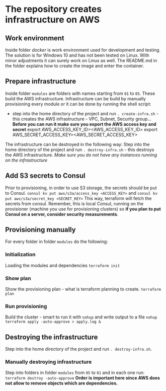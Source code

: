 # The repository creates infrastructure on AWS

## Work environment
Inside folder *docker* is work environment used for development and testing. The solution is for Windows 10 and has not been tested on Linux. With minor adjustments it can surely work on Linux as well. The README.md in the folder explains how to create the image and enter the container.

## Prepare infrastructure
Inside folder `modules` are  folders with names starting from `01` to `05`. These build the AWS infrastructure. Infrastructure can be build by manually provisioning every module or it can be done by running the shell script:
- step into the home directory of the project and run `. create-infra.sh` - this creates the AWS infrastructure - VPC, Subnet, Security group...
**Before you can run it make sure you export the AWS access key and secret**
export AWS_ACCESS_KEY_ID=<AWS_ACCESS_KEY_ID>
export AWS_SECRET_ACCESS_KEY=<AWS_SECRET_ACCESS_KEY>

The infrastructure can be destroyed in the following way:
Step into the home directory of the project and run `. destroy-infra.sh` - this destroys the AWS infrastructure.
*Make sure you do not have any instances running on the infrastructure*

## Add S3 secrets to Consul
Prior to provisioning, in order to use S3 storage, the secrets should be put to Consul.
`consul kv put aws/s3a/access_key <ACCESS_KEY>`
and
`consul kv put aws/s3a/secret_key <SECRET_KEY>`
This way, terraform will fetch the secrets from consul. Remember, this is local Consul, running on the provisioner (machine you use for provisioning clusters) so **if you plan to put Consul on a server, consider security measurements**.


## Provisioning manually
For every folder in folder `modules` do the following:

### Initialization
Loading the modules and dependencies
`terraform init`

### Show plan
Show the provisioning plan - what is terraform planning to create.
`terraform plan`

### Run provisioning
Build the cluster - smart to run it with `nohup` and write output to a file
`nohup terraform apply -auto-approve > apply.log &`

## Destroying the infrastructure
Step into the home directory of the project and run `. destroy-infra.sh`.

### Manually destroying infrastructure
Step into folders in folder `modules` from `05` to `01` and in each one run:
`terraform destroy -auto-approve`
**Order is important here since AWS does not allow to remove objects which are dependencies.**
